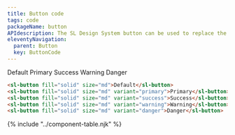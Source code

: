 ```yaml
---
title: Button code
tags: code
packageName: button
APIdescription: The SL Design System button can be used to replace the default HTML button. We've tried our best to mimic all the behaviours and options you get when using a standard button. But this one looks a lot nicer!
eleventyNavigation:
  parent: Button
  key: ButtonCode
---
```

<section class="no-heading">
<div class="ds-example">
  <div class="ds-component__buttons-wrapper">
    <sl-button fill="solid" size="md">Default</sl-button>
    <sl-button fill="solid" size="md" variant="primary">Primary</sl-button>
    <sl-button fill="solid" size="md" variant="success">Success</sl-button>
    <sl-button fill="solid" size="md" variant="warning">Warning</sl-button>
    <sl-button fill="solid" size="md" variant="danger">Danger</sl-button>
  </div>
</div>

<div class="ds-code">

  ```html
  <sl-button fill="solid" size="md">Default</sl-button>
  <sl-button fill="solid" size="md" variant="primary">Primary</sl-button>
  <sl-button fill="solid" size="md" variant="success">Success</sl-button>
  <sl-button fill="solid" size="md" variant="warning">Warning</sl-button>
  <sl-button fill="solid" size="md" variant="danger">Danger</sl-button>
  ```

</div>

</section>

{% include "../component-table.njk" %}

